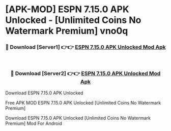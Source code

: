 # [APK-MOD] ESPN 7.15.0 APK Unlocked - [Unlimited Coins No Watermark Premium] vno0q



<div align="center">
<h3>🔴 Download [Server1] 👉👉 <a href="https://momento.my/?title=ESPN_7.15.0_APK_Unlocked">ESPN 7.15.0 APK Unlocked Mod Apk</a></h3><br>

<h3>🔴 Download [Server2] 👉👉 <a href="https://momento.my/?title=ESPN_7.15.0_APK_Unlocked">ESPN 7.15.0 APK Unlocked Mod Apk</a></h3>
</div>



Download ESPN 7.15.0 APK Unlocked 

Free APK MOD ESPN 7.15.0 APK Unlocked [Unlimited Coins No Watermark Premium]

Download ESPN 7.15.0 APK Unlocked [Unlimited Coins No Watermark Premium] Mod For Android
